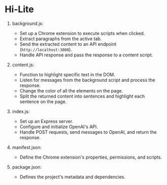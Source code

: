 # Hi-Lite

1. background.js:
   - Set up a Chrome extension to execute scripts when clicked.
   - Extract paragraphs from the active tab.
   - Send the extracted content to an API endpoint (`http://localhost:3000`).
   - Handle API response and pass the response to a content script.

2. content.js:
   - Function to highlight specific text in the DOM.
   - Listen for messages from the background script and process the response.
   - Change the color of all the elements on the page.
   - Split the returned content into sentences and highlight each sentence on the page.

3. index.js:
   - Set up an Express server.
   - Configure and initialize OpenAI's API.
   - Handle POST requests, send messages to OpenAI, and return the response.

4. manifest.json:
   - Define the Chrome extension's properties, permissions, and scripts.

5. package.json:
   - Defines the project's metadata and dependencies.